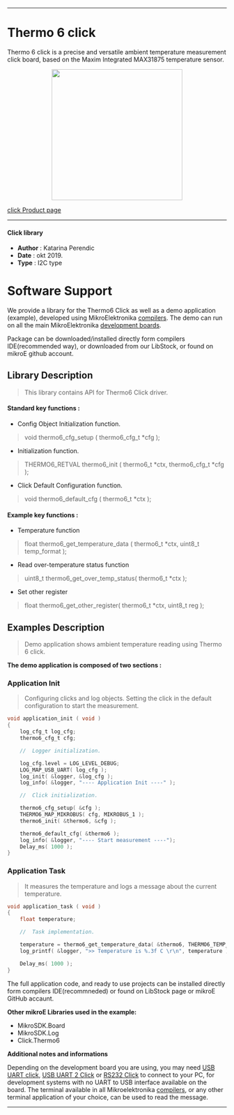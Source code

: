 
 

---
# Thermo 6 click

Thermo 6 click is a precise and versatile ambient temperature measurement click board, based on the Maxim Integrated MAX31875 temperature sensor.

<p align="center">
  <img src="https://download.mikroe.com/images/click_for_ide/thermo6_click.png" height=300px>
</p>

[click Product page](https://www.mikroe.com/thermo-6-click)

---

#### Click library 

- **Author**        : Katarina Perendic
- **Date**          : okt 2019.
- **Type**          : I2C type


# Software Support

We provide a library for the Thermo6 Click 
as well as a demo application (example), developed using MikroElektronika 
[compilers](https://shop.mikroe.com/compilers). 
The demo can run on all the main MikroElektronika [development boards](https://shop.mikroe.com/development-boards).

Package can be downloaded/installed directly form compilers IDE(recommended way), or downloaded from our LibStock, or found on mikroE github account. 

## Library Description

> This library contains API for Thermo6 Click driver.

#### Standard key functions :

- Config Object Initialization function.
> void thermo6_cfg_setup ( thermo6_cfg_t *cfg ); 
 
- Initialization function.
> THERMO6_RETVAL thermo6_init ( thermo6_t *ctx, thermo6_cfg_t *cfg );

- Click Default Configuration function.
> void thermo6_default_cfg ( thermo6_t *ctx );


#### Example key functions :

- Temperature function
> float thermo6_get_temperature_data ( thermo6_t *ctx, uint8_t temp_format );
 
- Read over-temperature status function
> uint8_t thermo6_get_over_temp_status( thermo6_t *ctx );

- Set other register
> float thermo6_get_other_register( thermo6_t *ctx, uint8_t reg );

## Examples Description

> Demo application shows ambient temperature reading using Thermo 6 click.

**The demo application is composed of two sections :**

### Application Init 

> Configuring clicks and log objects.
> Setting the click in the default configuration to start the measurement.

```c
void application_init ( void )
{
    log_cfg_t log_cfg;
    thermo6_cfg_t cfg;

    //  Logger initialization.

    log_cfg.level = LOG_LEVEL_DEBUG;
    LOG_MAP_USB_UART( log_cfg );
    log_init( &logger, &log_cfg );
    log_info( &logger, "---- Application Init ----" );

    //  Click initialization.

    thermo6_cfg_setup( &cfg );
    THERMO6_MAP_MIKROBUS( cfg, MIKROBUS_1 );
    thermo6_init( &thermo6, &cfg );

    thermo6_default_cfg( &thermo6 );
    log_info( &logger, "---- Start measurement ----");
    Delay_ms( 1000 );
}
```

### Application Task

> It measures the temperature and logs a message about the current temperature.

```c
void application_task ( void )
{
    float temperature;

    //  Task implementation.

    temperature = thermo6_get_temperature_data( &thermo6, THERMO6_TEMP_FORMAT_CELSIUS );
    log_printf( &logger, ">> Temperature is %.3f C \r\n", temperature );

    Delay_ms( 1000 );
}
```

The full application code, and ready to use projects can be  installed directly form compilers IDE(recommneded) or found on LibStock page or mikroE GitHub accaunt.

**Other mikroE Libraries used in the example:** 

- MikroSDK.Board
- MikroSDK.Log
- Click.Thermo6

**Additional notes and informations**

Depending on the development board you are using, you may need 
[USB UART click](https://shop.mikroe.com/usb-uart-click), 
[USB UART 2 Click](https://shop.mikroe.com/usb-uart-2-click) or 
[RS232 Click](https://shop.mikroe.com/rs232-click) to connect to your PC, for 
development systems with no UART to USB interface available on the board. The 
terminal available in all Mikroelektronika 
[compilers](https://shop.mikroe.com/compilers), or any other terminal application 
of your choice, can be used to read the message.



---
